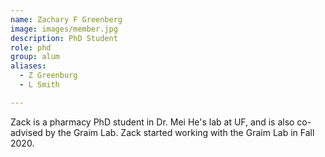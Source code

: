 ```yaml
---
name: Zachary F Greenberg
image: images/member.jpg
description: PhD Student
role: phd
group: alum
aliases:
  - Z Greenburg
  - L Smith

---
```


Zack is a pharmacy PhD student in Dr. Mei He's lab at UF, and is also co-advised by the Graim Lab. Zack started working with the Graim Lab in Fall 2020.
